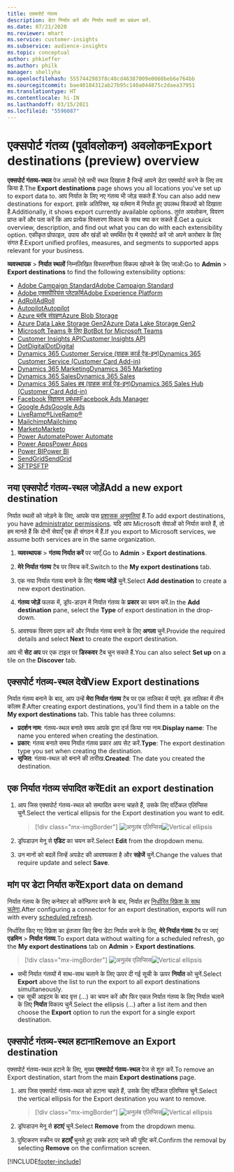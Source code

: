 ```yaml
---
title: एक्सपोर्ट गंतव्य
description: डेटा निर्यात करें और निर्यात स्थलों का प्रबंधन करें.
ms.date: 07/21/2020
ms.reviewer: mhart
ms.service: customer-insights
ms.subservice: audience-insights
ms.topic: conceptual
author: phkieffer
ms.author: philk
manager: shellyha
ms.openlocfilehash: 5557442983f8c48cd46387009e0060beb6e764bb
ms.sourcegitcommit: bae40184312ab27b95c140a044875c2daea37951
ms.translationtype: HT
ms.contentlocale: hi-IN
ms.lasthandoff: 03/15/2021
ms.locfileid: "5596087"
---
```

# <a name="export-destinations-preview-overview"></a><span data-ttu-id="0fc20-103">एक्सपोर्ट गंतव्य (पूर्वावलोकन) अवलोकन</span><span class="sxs-lookup"><span data-stu-id="0fc20-103">Export destinations (preview) overview</span></span>

<span data-ttu-id="0fc20-104">**एक्सपोर्ट गंतव्य-स्थल** पेज आपको ऐसे सभी स्थल दिखाता है जिन्हें आपने डेटा एक्सपोर्ट करने के लिए तय किया है.</span><span class="sxs-lookup"><span data-stu-id="0fc20-104">The **Export destinations** page shows you all locations you've set up to export data to.</span></span> <span data-ttu-id="0fc20-105">आप निर्यात के लिए नए गंतव्य भी जोड़ सकते हैं.</span><span class="sxs-lookup"><span data-stu-id="0fc20-105">You can also add new destinations for export.</span></span> <span data-ttu-id="0fc20-106">इसके अतिरिक्त, यह वर्तमान में निर्यात हुए उपलब्ध विकल्पों को दिखाता है.</span><span class="sxs-lookup"><span data-stu-id="0fc20-106">Additionally, it shows export currently available options.</span></span> <span data-ttu-id="0fc20-107">तुरंत अवलोकन, विवरण प्राप्त करें और पता करें कि आप प्रत्येक विस्तारण विकल्प के साथ क्या कर सकते हैं.</span><span class="sxs-lookup"><span data-stu-id="0fc20-107">Get a quick overview, description, and find out what you can do with each extensibility option.</span></span> <span data-ttu-id="0fc20-108">एकीकृत प्रोफाइल, उपाय और खंडों को समर्थित ऐप में एक्सपोर्ट करें जो अपने कारोबार के लिए संगत हैं.</span><span class="sxs-lookup"><span data-stu-id="0fc20-108">Export unified profiles, measures, and segments to supported apps relevant for your business.</span></span>

<span data-ttu-id="0fc20-109">**व्यवस्थापक** > **निर्यात स्थलों** निम्नलिखित विस्तारणीयता विकल्प खोजने के लिए जाओ:</span><span class="sxs-lookup"><span data-stu-id="0fc20-109">Go to **Admin** > **Export destinations** to find the following extensibility options:</span></span>

- [<span data-ttu-id="0fc20-110">Adobe Campaign Standard</span><span class="sxs-lookup"><span data-stu-id="0fc20-110">Adobe Campaign Standard</span></span>](export-adobe-campaign-standard.md)
- [<span data-ttu-id="0fc20-111">Adobe एक्सपीरियंस प्लेटफ़ॉर्म</span><span class="sxs-lookup"><span data-stu-id="0fc20-111">Adobe Experience Platform</span></span>](export-adobe-experience-platform.md)
- [<span data-ttu-id="0fc20-112">AdRoll</span><span class="sxs-lookup"><span data-stu-id="0fc20-112">AdRoll</span></span>](export-adroll.md)
- [<span data-ttu-id="0fc20-113">Autopilot</span><span class="sxs-lookup"><span data-stu-id="0fc20-113">Autopilot</span></span>](export-autopilot.md)
- [<span data-ttu-id="0fc20-114">Azure ब्लॉब संग्रहण</span><span class="sxs-lookup"><span data-stu-id="0fc20-114">Azure Blob Storage</span></span>](export-azure-blob-storage.md)
- [<span data-ttu-id="0fc20-115">Azure Data Lake Storage Gen2</span><span class="sxs-lookup"><span data-stu-id="0fc20-115">Azure Data Lake Storage Gen2</span></span>](export-azure-data-lake-storage-gen2.md)
- [<span data-ttu-id="0fc20-116">Microsoft Teams के लिए Bot</span><span class="sxs-lookup"><span data-stu-id="0fc20-116">Bot for Microsoft Teams</span></span>](export-teams-bot.md)
- [<span data-ttu-id="0fc20-117">Customer Insights API</span><span class="sxs-lookup"><span data-stu-id="0fc20-117">Customer Insights API</span></span>](apis.md)
- [<span data-ttu-id="0fc20-118">DotDigital</span><span class="sxs-lookup"><span data-stu-id="0fc20-118">DotDigital</span></span>](export-dotdigital.md)
- [<span data-ttu-id="0fc20-119">Dynamics 365 Customer Service (ग्राहक कार्ड ऐड-इन)</span><span class="sxs-lookup"><span data-stu-id="0fc20-119">Dynamics 365 Customer Service (Customer Card Add-in)</span></span>](customer-card-add-in.md)
- [<span data-ttu-id="0fc20-120">Dynamics 365 Marketing</span><span class="sxs-lookup"><span data-stu-id="0fc20-120">Dynamics 365 Marketing</span></span>](export-dynamics365-marketing.md)
- [<span data-ttu-id="0fc20-121">Dynamics 365 Sales</span><span class="sxs-lookup"><span data-stu-id="0fc20-121">Dynamics 365 Sales</span></span>](export-dynamics365-sales.md)
- [<span data-ttu-id="0fc20-122">Dynamics 365 Sales हब (ग्राहक कार्ड ऐड-इन)</span><span class="sxs-lookup"><span data-stu-id="0fc20-122">Dynamics 365 Sales Hub (Customer Card Add-in)</span></span>](customer-card-add-in.md)
- [<span data-ttu-id="0fc20-123">Facebook विज्ञापन प्रबंधक</span><span class="sxs-lookup"><span data-stu-id="0fc20-123">Facebook Ads Manager</span></span>](export-facebook.md)
- [<span data-ttu-id="0fc20-124">Google Ads</span><span class="sxs-lookup"><span data-stu-id="0fc20-124">Google Ads</span></span>](export-google-ads.md)
- [<span data-ttu-id="0fc20-125">LiveRamp&reg;</span><span class="sxs-lookup"><span data-stu-id="0fc20-125">LiveRamp&reg;</span></span>](export-liveramp.md)
- [<span data-ttu-id="0fc20-126">Mailchimp</span><span class="sxs-lookup"><span data-stu-id="0fc20-126">Mailchimp</span></span>](export-mailchimp.md)
- [<span data-ttu-id="0fc20-127">Marketo</span><span class="sxs-lookup"><span data-stu-id="0fc20-127">Marketo</span></span>](export-marketo.md)
- [<span data-ttu-id="0fc20-128">Power Automate</span><span class="sxs-lookup"><span data-stu-id="0fc20-128">Power Automate</span></span>](export-power-automate.md)
- [<span data-ttu-id="0fc20-129">Power Apps</span><span class="sxs-lookup"><span data-stu-id="0fc20-129">Power Apps</span></span>](export-power-apps.md)
- [<span data-ttu-id="0fc20-130">Power BI</span><span class="sxs-lookup"><span data-stu-id="0fc20-130">Power BI</span></span>](export-power-bi.md)
- [<span data-ttu-id="0fc20-131">SendGrid</span><span class="sxs-lookup"><span data-stu-id="0fc20-131">SendGrid</span></span>](export-sendgrid.md)
- [<span data-ttu-id="0fc20-132">SFTP</span><span class="sxs-lookup"><span data-stu-id="0fc20-132">SFTP</span></span>](export-sftp.md)

## <a name="add-a-new-export-destination"></a><span data-ttu-id="0fc20-133">नया एक्सपोर्ट गंतव्य-स्थल जोड़ें</span><span class="sxs-lookup"><span data-stu-id="0fc20-133">Add a new export destination</span></span>

<span data-ttu-id="0fc20-134">निर्यात स्थलों को जोड़ने के लिए, आपके पास [प्रशासक अनुमतियां](permissions.md) हैं.</span><span class="sxs-lookup"><span data-stu-id="0fc20-134">To add export destinations, you have [administrator permissions](permissions.md).</span></span> <span data-ttu-id="0fc20-135">यदि आप Microsoft सेवाओं को निर्यात करते हैं, तो हम मानते हैं कि दोनों सेवाएँ एक ही संगठन में हैं.</span><span class="sxs-lookup"><span data-stu-id="0fc20-135">If you export to Microsoft services, we assume both services are in the same organization.</span></span>

1. <span data-ttu-id="0fc20-136">**व्यवस्थापक** > **गंतव्य निर्यात करें** पर जाएँ.</span><span class="sxs-lookup"><span data-stu-id="0fc20-136">Go to **Admin** > **Export destinations**.</span></span>

1. <span data-ttu-id="0fc20-137">**मेरे निर्यात गंतव्य** टैब पर स्विच करें.</span><span class="sxs-lookup"><span data-stu-id="0fc20-137">Switch to the **My export destinations** tab.</span></span>

1. <span data-ttu-id="0fc20-138">एक नया निर्यात गंतव्य बनाने के लिए **गंतव्य जोड़ें** चुनें.</span><span class="sxs-lookup"><span data-stu-id="0fc20-138">Select **Add destination** to create a new export destination.</span></span>

1. <span data-ttu-id="0fc20-139">**गंतव्य जोड़ें** फलक में, ड्रॉप-डाउन में निर्यात गंतव्य के **प्रकार** का चयन करें.</span><span class="sxs-lookup"><span data-stu-id="0fc20-139">In the **Add destination** pane, select the **Type** of export destination in the drop-down.</span></span>

1. <span data-ttu-id="0fc20-140">आवश्यक विवरण प्रदान करें और निर्यात गंतव्य बनाने के लिए **अगला** चुनें.</span><span class="sxs-lookup"><span data-stu-id="0fc20-140">Provide the required details and select **Next** to create the export destination.</span></span>

<span data-ttu-id="0fc20-141">आप भी **सेट अप** पर एक टाइल पर **डिस्कवर** टैब चुन सकते हैं.</span><span class="sxs-lookup"><span data-stu-id="0fc20-141">You can also select **Set up** on a tile on the **Discover** tab.</span></span>

## <a name="view-export-destinations"></a><span data-ttu-id="0fc20-142">एक्सपोर्ट गंतव्य-स्थल देखें</span><span class="sxs-lookup"><span data-stu-id="0fc20-142">View Export destinations</span></span>

<span data-ttu-id="0fc20-143">निर्यात गंतव्य बनाने के बाद, आप उन्हें **मेरा निर्यात गंतव्य** टैब पर एक तालिका में पाएंगे. इस तालिका में तीन कॉलम हैं:</span><span class="sxs-lookup"><span data-stu-id="0fc20-143">After creating export destinations, you'll find them in a table on the **My export destinations** tab. This table has three columns:</span></span>

- <span data-ttu-id="0fc20-144">**प्रदर्शन नाम**: गंतव्य-स्थल बनाते समय आपके द्वारा दर्ज किया गया नाम.</span><span class="sxs-lookup"><span data-stu-id="0fc20-144">**Display name**: The name you entered when creating the destination.</span></span>
- <span data-ttu-id="0fc20-145">**प्रकार**: गंतव्य बनाते समय निर्यात गंतव्य प्रकार आप सेट करें.</span><span class="sxs-lookup"><span data-stu-id="0fc20-145">**Type**: The export destination type you set when creating the destination.</span></span>
- <span data-ttu-id="0fc20-146">**सृजित**: गंतव्य-स्थल को बनाने की तारीख.</span><span class="sxs-lookup"><span data-stu-id="0fc20-146">**Created**: The date you created the destination.</span></span>

## <a name="edit-an-export-destination"></a><span data-ttu-id="0fc20-147">एक निर्यात गंतव्य संपादित करें</span><span class="sxs-lookup"><span data-stu-id="0fc20-147">Edit an export destination</span></span>

1. <span data-ttu-id="0fc20-148">आप जिस एक्सपोर्ट गंतव्य-स्थल को सम्पादित करना चाहते हैं, उसके लिए वर्टिकल एलिप्सिस चुनें.</span><span class="sxs-lookup"><span data-stu-id="0fc20-148">Select the vertical ellipsis for the Export destination you want to edit.</span></span>

   > [!div class="mx-imgBorder"]
   > <span data-ttu-id="0fc20-149">![अनुलंब एलिप्सिस](media/export-destinations-page-ellipsis.png "ऊर्ध्वाधर दीर्घवृत्त")</span><span class="sxs-lookup"><span data-stu-id="0fc20-149">![Vertical ellipsis](media/export-destinations-page-ellipsis.png "Vertical ellipsis")</span></span>

1. <span data-ttu-id="0fc20-150">ड्रॉपडाउन मेनू से **एडिट** का चयन करें.</span><span class="sxs-lookup"><span data-stu-id="0fc20-150">Select **Edit** from the dropdown menu.</span></span>

1. <span data-ttu-id="0fc20-151">उन मानों को बदलें जिन्हें अपडेट की आवश्यकता है और **सहेजें** चुनें.</span><span class="sxs-lookup"><span data-stu-id="0fc20-151">Change the values that require update and select **Save**.</span></span>

## <a name="export-data-on-demand"></a><span data-ttu-id="0fc20-152">मांग पर डेटा निर्यात करें</span><span class="sxs-lookup"><span data-stu-id="0fc20-152">Export data on demand</span></span>

<span data-ttu-id="0fc20-153">निर्यात गंतव्य के लिए कनेक्टर को कॉन्फ़िगर करने के बाद, निर्यात हर [निर्धारित रिफ्रेश के साथ चलेगा](system.md#schedule-tab).</span><span class="sxs-lookup"><span data-stu-id="0fc20-153">After configuring a connector for an export destination, exports will run with every [scheduled refresh](system.md#schedule-tab).</span></span>

<span data-ttu-id="0fc20-154">निर्धारित किए गए रिफ्रेश का इंतजार किए बिना डेटा निर्यात करने के लिए, **मेरे निर्यात गंतव्य** टैब पर जाएं **एडमिन** > **निर्यात गंतव्य**.</span><span class="sxs-lookup"><span data-stu-id="0fc20-154">To export data without waiting for a scheduled refresh, go the **My export destinations** tab on **Admin** > **Export destinations**.</span></span>

> [!div class="mx-imgBorder"]
> <span data-ttu-id="0fc20-155">![अनुलंब एलिप्सिस](media/export-destinations-page-ellipsis.png "ऊर्ध्वाधर दीर्घवृत्त")</span><span class="sxs-lookup"><span data-stu-id="0fc20-155">![Vertical ellipsis](media/export-destinations-page-ellipsis.png "Vertical ellipsis")</span></span>

- <span data-ttu-id="0fc20-156">सभी निर्यात गंतव्यों में साथ-साथ चलाने के लिए ऊपर दी गई सूची के ऊपर **निर्यात** को चुनें.</span><span class="sxs-lookup"><span data-stu-id="0fc20-156">Select **Export** above the list to run the export to all export destinations simultaneously.</span></span>
- <span data-ttu-id="0fc20-157">एक सूची आइटम के बाद वृत्त (...) का चयन करें और फिर एकल निर्यात गंतव्य के लिए निर्यात चलाने के लिए **निर्यात** विकल्प चुनें.</span><span class="sxs-lookup"><span data-stu-id="0fc20-157">Select the ellipsis (...) after a list item and then choose the **Export** option to run the export for a single export destination.</span></span>

## <a name="remove-an-export-destination"></a><span data-ttu-id="0fc20-158">एक्सपोर्ट गंतव्य-स्थल हटाना</span><span class="sxs-lookup"><span data-stu-id="0fc20-158">Remove an Export destination</span></span>

<span data-ttu-id="0fc20-159">एक्सपोर्ट गंतव्य-स्थल हटाने के लिए, मुख्य **एक्सपोर्ट गंतव्य-स्थल** पेज से शुरु करें.</span><span class="sxs-lookup"><span data-stu-id="0fc20-159">To remove an Export destination, start from the main **Export destinations** page.</span></span>

1. <span data-ttu-id="0fc20-160">आप जिस एक्सपोर्ट गंतव्य-स्थल को हटाना चाहते हैं, उसके लिए वर्टिकल एलिप्सिस चुनें.</span><span class="sxs-lookup"><span data-stu-id="0fc20-160">Select the vertical ellipsis for the Export destination you want to remove.</span></span>

   > [!div class="mx-imgBorder"]
   > <span data-ttu-id="0fc20-161">![अनुलंब एलिप्सिस](media/export-destinations-page-ellipsis.png "ऊर्ध्वाधर दीर्घवृत्त")</span><span class="sxs-lookup"><span data-stu-id="0fc20-161">![Vertical ellipsis](media/export-destinations-page-ellipsis.png "Vertical ellipsis")</span></span>

2. <span data-ttu-id="0fc20-162">ड्रॉपडाउन मेनू से **हटाएं** चुनें.</span><span class="sxs-lookup"><span data-stu-id="0fc20-162">Select **Remove** from the dropdown menu.</span></span>

3. <span data-ttu-id="0fc20-163">पुष्टिकरण स्क्रीन पर **हटाएँ** चुनते हुए उसके हटाए जाने की पुष्टि करें.</span><span class="sxs-lookup"><span data-stu-id="0fc20-163">Confirm the removal by selecting **Remove** on the confirmation screen.</span></span>


[!INCLUDE[footer-include](../includes/footer-banner.md)]